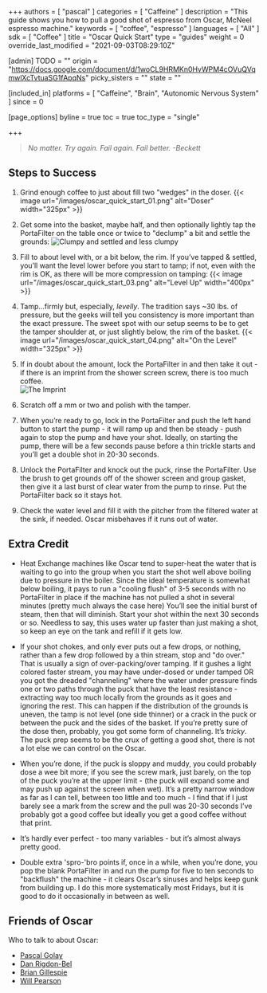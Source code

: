 +++
authors = [ "pascal" ]
categories = [ "Caffeine" ]
description = "This guide shows you how to pull a good shot of espresso from Oscar, McNeel espresso machine."
keywords = [ "coffee", "espresso" ]
languages = [ "All" ]
sdk = [ "Coffee" ]
title = "Oscar Quick Start"
type = "guides"
weight = 0
override_last_modified = "2021-09-03T08:29:10Z"

[admin]
TODO = ""
origin = "https://docs.google.com/document/d/1woCL9HRMKn0HvWPM4cOVuQVqmwlXcTvtuaSG1fApqNs"
picky_sisters = ""
state = ""

[included_in]
platforms = [ "Caffeine", "Brain", "Autonomic Nervous System" ]
since = 0

[page_options]
byline = true
toc = true
toc_type = "single"

+++

> *No matter. Try again. Fail again. Fail better.  -Beckett*

## Steps to Success

1. Grind enough coffee to just about fill two "wedges" in the doser.
{{< image url="/images/oscar_quick_start_01.png" alt="Doser" width="325px" >}}

1. Get some into the basket, maybe half, and then optionally lightly tap the PortaFilter on the table once or twice to "declump" a bit and settle the grounds:
![Clumpy and settled and less clumpy](/images/oscar_quick_start_02.png)

1. Fill to about level with, or a bit below, the rim.  If you’ve tapped & settled, you’ll want the level lower before you start to tamp; if not, even with the rim is OK, as there will be more compression on tamping:
{{< image url="/images/oscar_quick_start_03.png" alt="Level Up" width="400px" >}}

1. Tamp...firmly but, especially, *levelly*. The tradition says ~30 lbs. of pressure, but the geeks will tell you consistency is more important than the exact pressure.  The sweet spot with our setup seems to be to get the tamper shoulder at, or just slightly below, the rim of the basket.
{{< image url="/images/oscar_quick_start_04.png" alt="On the Level" width="325px" >}}

1. If in doubt about the amount, lock the PortaFilter in and then take it out - if there is an imprint from the shower screen screw, there is too much coffee.<br/>
![The Imprint](/images/oscar_quick_start_05.png)

1. Scratch off a mm or two and polish with the tamper.

1. When you’re ready to go, lock in the PortaFilter and push the left hand button to start the pump - it will ramp up and then be steady - push again to stop the pump and have your shot.  Ideally, on starting the pump, there will be a few seconds pause before a thin trickle starts and you’ll get a double shot in 20-30 seconds.

1.  Unlock the PortaFilter and knock out the puck, rinse the PortaFilter. Use the brush to get grounds off of the shower screen and group gasket, then give it a last burst of clear water from the pump to rinse. Put the PortaFilter back so it stays hot.

1. Check the water level and fill it with the pitcher from the filtered water at the sink, if needed.  Oscar misbehaves if it runs out of water.

## Extra Credit

- Heat Exchange machines like Oscar tend to super-heat the water that is waiting to go into the group when you start the shot well above boiling due to pressure in the boiler. Since the ideal temperature is somewhat below boiling, it pays to run a "cooling flush" of 3-5 seconds with no PortaFilter in place if the machine has not pulled a shot in several minutes (pretty much always the case here) You’ll see the initial burst of steam, then that will diminish. Start your shot within the next 30 seconds or so. Needless to say, this uses water up faster than just making a shot, so keep an eye on the tank and refill if it gets low.

- If your shot chokes, and only ever puts out a few drops, or nothing, rather than a few drop followed by a thin stream, stop and "do over."  That is usually a sign of over-packing/over tamping.  If it gushes a light colored faster stream, you may have under-dosed or under tamped OR you got the dreaded "channeling" where the water under pressure finds one or two paths through the puck that have the least resistance - extracting way too much locally from the grounds as it goes and ignoring the rest. This can happen if the distribution of the grounds is uneven, the tamp is not level (one side thinner) or a crack in the puck or between the puck and the sides of the basket.  If you’re pretty sure of the dose then, probably, you got some form of channeling. It’s *tricky*.  The puck prep seems to be the crux of getting a good shot, there is not a lot else we can control on the Oscar.

- When you’re done, if the puck is sloppy and muddy, you could probably dose a wee bit more; if you see the screw mark, just barely, on the top of the puck you’re at the upper limit - (the puck will expand some and may push up against the screen when wet). It’s a pretty narrow window as far as I can tell, between too little and too much - I find that if I just barely see a mark from the screw and the pull was 20-30 seconds I’ve probably got a good coffee but ideally you get a good coffee without that print.

- It’s hardly ever perfect - too many variables - but it’s almost always pretty good.

- Double extra 'spro-'bro points if, once in a while, when you’re done, you pop the blank PortaFilter in and run the pump for five to ten seconds to "backflush" the machine - it clears Oscar’s sinuses and helps keep gunk from building up.  I do this more systematically most Fridays, but it is good to do it occasionally in between as well.

## Friends of Oscar

Who to talk to about Oscar:

- [Pascal Golay](/authors/pascal)
- [Dan Rigdon-Bel](/authors/dan)
- [Brian Gillespie](/authors/brian)
- [Will Pearson](/authors/will)
